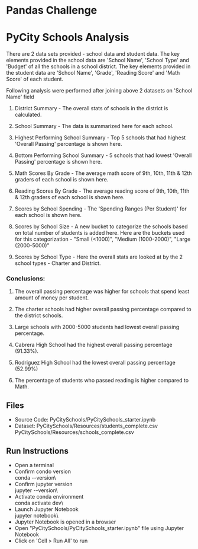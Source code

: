 # Pandas Challenge

# PyCity Schools Analysis

There are 2 data sets provided - school data and student data.
The key elements provided in the school data are 'School Name', 'School Type' and 'Budget' of all the schools in a school district.
The key elements provided in the student data are 'School Name', 'Grade', 'Reading Score' and 'Math Score' of each student.

Following analysis were performed after joining above 2 datasets on 'School Name' field
1. District Summary - The overall stats of schools in the district is calculated.  


2. School Summary - The data is summarized here for each school. 


3. Highest Performing School Summary - Top 5 schools that had highest 'Overall Passing' percentage is shown here.


4. Bottom Performing School Summary - 5 schools that had lowest 'Overall Passing' percentage is shown here.


5. Math Scores By Grade - The average math score of 9th, 10th, 11th & 12th graders of each school is shown here.


6. Reading Scores By Grade - The average reading score of 9th, 10th, 11th & 12th graders of each school is shown here.


7. Scores by School Spending -  The 'Spending Ranges (Per Student)' for each school is shown here. 


8. Scores by School Size - A new bucket to categorize the schools based on total number of students is added here. Here are the buckets used for this categorization - "Small (<1000)", "Medium (1000-2000)", "Large (2000-5000)"


9. Scores by School Type - Here the overall stats are looked at by the 2 school types - Charter and District.

### Conclusions:

1. The overall passing percentage was higher for schools that spend least amount of money per student.


2. The charter schools had higher overall passing percentage compared to the district schools.


3. Large schools with 2000-5000 students had lowest overall passing percentage.


4. Cabrera High School had the highest overall passing percentage (91.33%).


5. Rodriguez High School had the lowest overall passing percentage (52.99%)


6. The percentage of students who passed reading is higher compared to Math.

## Files
* Source Code: PyCitySchools/PyCitySchools_starter.ipynb
* Dataset:
  PyCitySchools/Resources/students_complete.csv
  PyCitySchools/Resources/schools_complete.csv

## Run Instructions
* Open a terminal
* Confirm condo version\
  conda --version\
* Confirm jupyter version\
  jupyter --version\
* Activate conda environment\
  conda activate dev\
* Launch Jupyter Notebook\
  jupyter notebook\
* Jupyter Notebook is opened in a browser
* Open "PyCitySchools/PyCitySchools_starter.ipynb" file using Jupyter Notebook
* Click on 'Cell > Run All' to run

